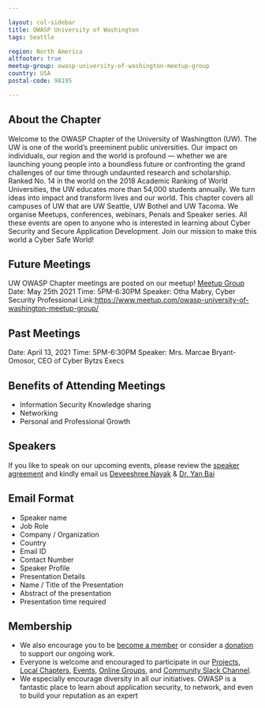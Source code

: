 ```yaml
---

layout: col-sidebar
title: OWASP University of Washington
tags: Seattle

region: North America
altfooter: true
meetup-group: owasp-university-of-washington-meetup-group
country: USA
postal-code: 98195

---
```


## About the Chapter

Welcome to the OWASP Chapter of the University of Washingtton (UW). The UW is one of the world’s preeminent public universities. Our impact on individuals, our region and the world is profound — whether we are launching young people into a boundless future or confronting the grand challenges of our time through undaunted research and scholarship. Ranked No. 14 in the world on the 2018 Academic Ranking of World Universities, the UW educates more than 54,000 students annually. We turn ideas into impact and transform lives and our world. This chapter covers all campuses of UW that are UW Seattle, UW Bothel and UW Tacoma. 
We organise Meetups, conferences, webinars, Penals and Speaker series. All these events are open to anyone who is interested in learning about Cyber Security and Secure Application Development. Join our mission to make this world a Cyber Safe World!  


## Future Meetings 

UW OWASP Chapter meetings are posted on our meetup! [Meetup Group](https://www.meetup.com/owasp-university-of-washington-meetup-group/)
Date: May 25th 2021 
Time: 5PM-6:30PM
Speaker: Otha Mabry, Cyber Security Professional 
Link:https://www.meetup.com/owasp-university-of-washington-meetup-group/

## Past Meetings 
Date: April 13, 2021 
Time: 5PM-6:30PM 
Speaker: Mrs. Marcae Bryant-Omosor, CEO of Cyber Bytzs Execs



## Benefits of Attending Meetings
+ Information Security Knowledge sharing
+ Networking
+ Personal and Professional Growth 

## Speakers

If you like to speak on our upcoming events, please review the [speaker agreement](https://owasp.org/www-policy/legal/speaker-agreement) and kindly email us [Deveeshree Nayak](mailto://deveeshree.nayak@owasp.org) & [Dr. Yan Bai](mailto://yanb@uw.edu)

## Email Format

  + Speaker name
  + Job Role
  + Company / Organization
  + Country
  + Email ID
  + Contact Number
  + Speaker Profile
  + Presentation Details
  + Name / Title of the Presentation
  + Abstract of the presentation
  + Presentation time required

## Membership
+ We also encourage you to be [become a member](/membership) or consider a [donation](/donate) to support our ongoing work.
+ Everyone is welcome and encouraged to participate in our [Projects](/projects), [Local Chapters](/chapters), [Events](/events), [Online Groups](https://groups.google.com/a/owasp.com/), and [Community Slack Channel](https://owasp.slack.com/). 
+ We especially encourage diversity in all our initiatives. OWASP is a fantastic place to learn about application security, to network, and even to build your reputation as an expert
